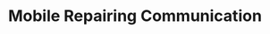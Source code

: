 ---
title: "Mobile Repairing Communication"
url: /karachi/mobile-repairing-communication/
shop: Handy
---